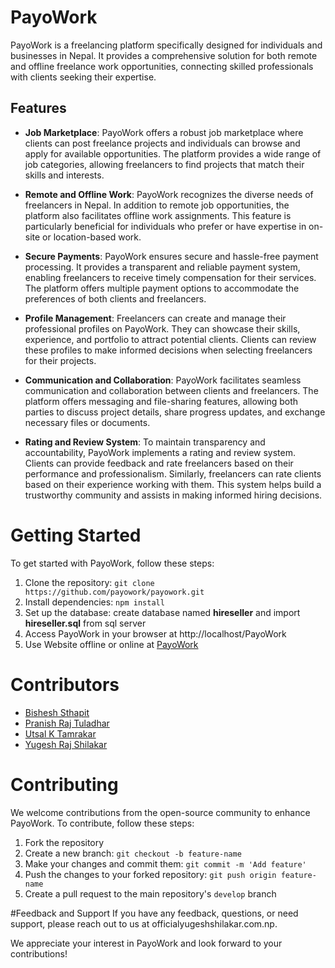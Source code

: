 # PayoWork 


PayoWork is a freelancing platform specifically designed for individuals and businesses in Nepal. It provides a comprehensive solution for both remote and offline freelance work opportunities, connecting skilled professionals with clients seeking their expertise.

## Features
- **Job Marketplace**: PayoWork offers a robust job marketplace where clients can post freelance projects and individuals can browse and apply for available opportunities. The platform provides a wide range of job categories, allowing freelancers to find projects that match their skills and interests.

- **Remote and Offline Work**: PayoWork recognizes the diverse needs of freelancers in Nepal. In addition to remote job opportunities, the platform also facilitates offline work assignments. This feature is particularly beneficial for individuals who prefer or have expertise in on-site or location-based work.

- **Secure Payments**: PayoWork ensures secure and hassle-free payment processing. It provides a transparent and reliable payment system, enabling freelancers to receive timely compensation for their services. The platform offers multiple payment options to accommodate the preferences of both clients and freelancers.

- **Profile Management**: Freelancers can create and manage their professional profiles on PayoWork. They can showcase their skills, experience, and portfolio to attract potential clients. Clients can review these profiles to make informed decisions when selecting freelancers for their projects.

- **Communication and Collaboration**: PayoWork facilitates seamless communication and collaboration between clients and freelancers. The platform offers messaging and file-sharing features, allowing both parties to discuss project details, share progress updates, and exchange necessary files or documents.

- **Rating and Review System**: To maintain transparency and accountability, PayoWork implements a rating and review system. Clients can provide feedback and rate freelancers based on their performance and professionalism. Similarly, freelancers can rate clients based on their experience working with them. This system helps build a trustworthy community and assists in making informed hiring decisions.

# Getting Started
To get started with PayoWork, follow these steps:

1. Clone the repository: `git clone https://github.com/payowork/payowork.git`
2. Install dependencies: `npm install`
3. Set up the database: create database named **hireseller** and import **hireseller.sql** from sql server
4. Access PayoWork in your browser at http://localhost/PayoWork
5. Use Website offline or online at [PayoWork](https://www.yugeshrajshilakar.com)

# Contributors
- [Bishesh Sthapit](https://github.com/bishesh55)
- [Pranish Raj Tuladhar](https://github.com/pranish9)
- [Utsal K Tamrakar](https://github.com/utsal143)
- [Yugesh Raj Shilakar](https://github.com/yugesh-shilakar)

# Contributing
We welcome contributions from the open-source community to enhance PayoWork. To contribute, follow these steps:

1. Fork the repository
2. Create a new branch: `git checkout -b feature-name`
3. Make your changes and commit them: `git commit -m 'Add feature'`
4. Push the changes to your forked repository: `git push origin feature-name`
5. Create a pull request to the main repository's `develop` branch

#Feedback and Support
If you have any feedback, questions, or need support, please reach out to us at officialyugeshshilakar.com.np.

We appreciate your interest in PayoWork and look forward to your contributions!
